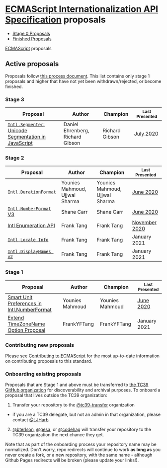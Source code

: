 # [ECMAScript Internationalization API Specification](https://github.com/tc39/ecma402) proposals

 - [Stage 0 Proposals](stage-0-proposals.md)
 - [Finished Proposals](finished-proposals.md)

 [ECMAScript](../README.md) proposals

## Active proposals

Proposals follow [this process document](https://tc39.es/process-document/).
This list contains only stage 1 proposals and higher that have not yet been withdrawn/rejected, or become finished.

### Stage 3

| Proposal                                                               | Author                           | Champion                         | <sub>Last Presented</sub>                             |
| ---------------------------------------------------------------------- | -------------------------------- | -------------------------------- | ----------------------------------------------------- |
| [`Intl.Segmenter`: Unicode Segmentation in JavaScript][intl-segmenter] | Daniel Ehrenberg, Richard Gibson | Richard Gibson                   | [July&nbsp;2020][intl-segmenter-notes]                |

### Stage 2

| Proposal                                                               | Author                           | Champion                         | <sub>Last Presented</sub>                   |
| ---------------------------------------------------------------------- | -------------------------------- | -------------------------------- | ------------------------------------------- |
| [`Intl.DurationFormat`][intl.durationformat]                           | Younies Mahmoud, Ujjwal Sharma   | Younies Mahmoud, Ujjwal Sharma   | [June&nbsp;2020][intl.durationformat-notes] |
| [`Intl.NumberFormat` V3][intl-v3]                                      | Shane Carr                       | Shane Carr                       | [June 2020][intl-v3-notes]                  |
| [Intl Enumeration API][intl-enumeration]                               | Frank Tang                       | Frank Tang                       | [November 2020][intl-enumeration-notes]     |
| [`Intl Locale Info`][intl-locale-info]                                 | Frank Tang                       | Frank Tang                       | January 2021                                |
| [`Intl.DisplayNames v2`][intl.displaynames-v2]                         | Frank Tang                       | Frank Tang                       | January 2021                                |

### Stage 1

| Proposal                                                     | Author          | Champion        | <sub>Last Presented</sub>                                        |
| ------------------------------------------------------------ | --------------- | --------------- | ---------------------------------------------------------------- |
| [Smart Unit Preferences in Intl.NumberFormat][smart-units]   | Younies Mahmoud | Younies Mahmoud | [June 2020][smart-units-notes]                                   |
| [Extend TimeZoneName Option Proposal][extend-timezonename]   | FrankYFTang     | FrankYFTang     | January 2021                                                  |

### Contributing new proposals

Please see [Contributing to ECMAScript](https://github.com/tc39/ecma262/blob/master/CONTRIBUTING.md) for the most up-to-date information on contributing proposals to this standard.

### Onboarding existing proposals

Proposals that are Stage 1 and above must be transferred to [the TC39 GitHub organization](https://github.com/tc39) for discoverability and archival purposes. To onboard a proposal that lives outside the TC39 organization:

1. Transfer your repository to the [@tc39-transfer](http://github.com/tc39-transfer) organization
  - if you are a TC39 delegate, but not an admin in that organization, please contact [@LJHarb](https://github.com/ljharb)
2. [@bterlson](https://github.com/bterlson), [@gesa](https://github.com/gesa), or [@codehag](https://github.com/codehag) will transfer your repository to the TC39 organization the next chance they get.

Note that as part of the onboarding process your repository name may be normalized. Don't worry, repo redirects will continue to work **as long as** you never create a fork, or a new repository, with the same name - although Github Pages redirects will be broken (please update your links!).

[intl-segmenter]: https://github.com/tc39/proposal-intl-segmenter
[intl-segmenter-notes]: https://github.com/tc39/notes/blob/master/meetings/2020-07/july-21.md#intlsegmenter-for-stage-3
[intl.durationformat]: https://github.com/tc39/proposal-intl-duration-format
[intl.durationformat-notes]: https://github.com/tc39/notes/blob/master/meetings/2020-02/february-6.md#time-duration-format-proposal-for-stage-1
[intl-v3]: https://github.com/tc39/proposal-intl-numberformat-v3
[intl-v3-notes]: https://github.com/tc39/notes/blob/master/meetings/2020-06/june-2.md#intlnumberformat-v3-for-stage-2
[intl-enumeration]: https://github.com/tc39/proposal-intl-enumeration
[intl-enumeration-notes]: https://github.com/tc39/notes/blob/master/meetings/2020-11/nov-18.md#intl-enumeration-api-update
[smart-units]: https://github.com/tc39/proposal-smart-unit-preferences
[smart-units-notes]: https://github.com/tc39/notes/blob/840c700dc7fa7b9f6d0a3c208bd66b333e304717/meetings/2020-06/june-4.md#smart-unit-preferences-in-intlnumberformat-for-stage-1
[intl.displaynames-v2]: https://github.com/tc39/intl-displaynames-v2
[intl.displaynames-v2-notes]: https://github.com/tc39/notes/blob/master/meetings/2020-09/sept-23.md#intldisplaynames-v2-for-stage-1
[intl-locale-info]: https://github.com/tc39/proposal-intl-locale-info
[intl-locale-info-notes]: https://github.com/tc39/notes/blob/master/meetings/2020-09/sept-23.md#intl-locale-info-for-stage-1
[extend-timezonename]: https://github.com/FrankYFTang/proposal-intl-extend-timezonename